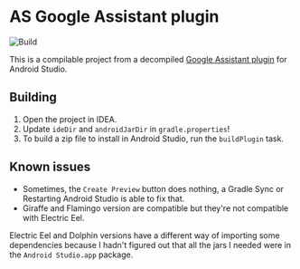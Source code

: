 # AS Google Assistant plugin

![Build](https://github.com/AfzalivE/AS-Google-Assistant-Plugin/workflows/Build/badge.svg)

This is a compilable project from a decompiled [Google Assistant plugin](https://plugins.jetbrains.com/plugin/16739-google-assistant) for Android Studio.

## Building

1. Open the project in IDEA.
1. Update `ideDir` and `androidJarDir` in `gradle.properties`!
1. To build a zip file to install in Android Studio, run the `buildPlugin` task.

## Known issues

- Sometimes, the `Create Preview` button does nothing, a Gradle Sync or Restarting Android Studio is able to fix that.
- Giraffe and Flamingo version are compatible but they're not compatible with Electric Eel.

Electric Eel and Dolphin versions have a different way of importing some dependencies because I hadn't figured out that all the jars I needed were in the `Android Studio.app` package.
